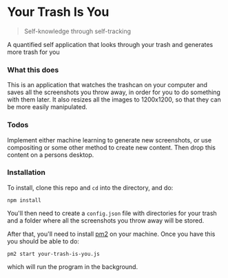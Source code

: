 # Your Trash Is You

> Self-knowledge through self-tracking

A quantified self application that looks through your trash and generates more trash for you

### What this does

This is an application that watches the trashcan on your computer and saves all the screenshots you throw away, in order for you to do something with them later. It also resizes all the images to 1200x1200, so that they can be more easily manipulated.

### Todos

Implement either machine learning to generate new screenshots, or use compositing or some other method to create new content. Then drop this content on a persons desktop.

### Installation

To install, clone this repo and `cd` into the directory, and do:

```
npm install
```

You'll then need to create a `config.json` file with directories for your trash and a folder where all the screenshots you throw away will be stored.

After that, you'll need to install [pm2](http://pm2.keymetrics.io/) on your machine. Once you have this you should be able to do:

```
pm2 start your-trash-is-you.js
```

which will run the program in the background.
